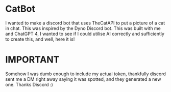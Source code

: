 # CatBot
I wanted to make a discord bot that uses TheCatAPI to put a picture of a cat in chat. This was inspired by the Dyno Discord bot. This was built with me and ChatGPT 4, I wanted to see if I could utilise AI correctly and sufficiently to create this, and well, here it is!

# IMPORTANT
Somehow I was dumb enough to include my actual token, thankfully discord sent me a DM right away saying it was spotted, and they generated a new one. Thanks Discord :)
